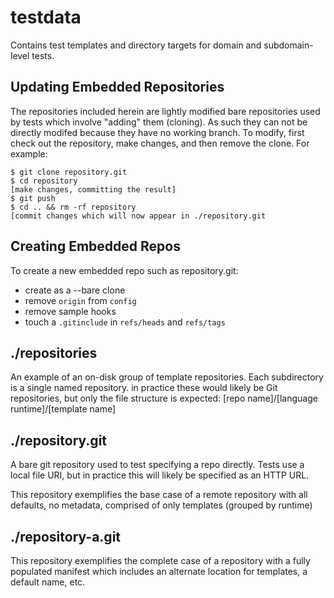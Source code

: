 # testdata

Contains test templates and directory targets for domain and subdomain-level tests.

## Updating Embedded Repositories

The repositories included herein are lightly modified bare repositories used
by tests which involve "adding" them (cloning).  As such they can not be
directly modifed because they have no working branch.  To modify, first check
out the repository, make changes, and then remove the clone.  For example:
```
$ git clone repository.git
$ cd repository
[make changes, committing the result]
$ git push
$ cd .. && rm -rf repository
[commit changes which will now appear in ./repository.git
```
## Creating Embedded Repos

To create a new embedded repo such as repository.git:

- create as a --bare clone
- remove `origin` from `config`
- remove sample hooks
- touch a `.gitinclude` in `refs/heads` and `refs/tags`

## ./repositories

An example of an on-disk group of template repositories.  Each
subdirectory is a single named repository.  in practice these
would likely be Git repositories, but only the file structure
is expected:  [repo name]/[language runtime]/[template name]

## ./repository.git

A bare git repository used to test specifying a repo directly.
Tests use a local file URI, but in practice this will likely
be specified as an HTTP URL.

This repository exemplifies the base case of a remote repository with all
defaults, no metadata, comprised of only templates (grouped by runtime)

## ./repository-a.git

This repository exemplifies the complete case of a repository with a fully
populated manifest which includes an alternate location for templates, a
default name, etc.
